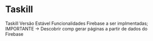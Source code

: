 # Taskill
Taskill Versão Estável
Funcionalidades Firebase a ser implmentadas;
IMPORTANTE -> Descobrir comp gerar páginas a partir de dados do Firebase
